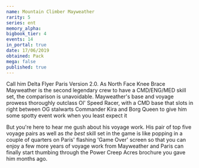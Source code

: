 ```yaml
---
name: Mountain Climber Mayweather
rarity: 5
series: ent
memory_alpha:
bigbook_tier: 4
events: 14
in_portal: true
date: 17/06/2019
obtained: Pack
mega: false
published: true
---
```


Call him Delta Flyer Paris Version 2.0. As North Face Knee Brace Mayweather is the second legendary crew to have a CMD/ENG/MED skill set, the comparison is unavoidable. Mayweather's base and voyage prowess thoroughly outclass Ol' Speed Racer, with a CMD base that slots in right between OG stalwarts Commander Kira and Borg Queen to give him some spotty event work when you least expect it

But you're here to hear me gush about his voyage work. His pair of top five voyage pairs as well as *the best* skill set in the game is like popping in a couple of quarters on Paris' flashing 'Game Over' screen so that you can enjoy a few more years of voyage work from Mayweather and Paris can finally start thumbing through the Power Creep Acres brochure you gave him months ago.
